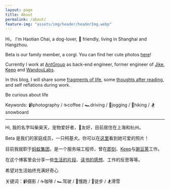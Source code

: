 ```yaml
---
layout: page
title: About
permalink: /about/
feature-img: "assets/img/header/headerImg.webp"
---
```


Hi， I'm Haotian Chai, a dog-lover, 🌈 friendly, living in Shanghai and Hangzhou.

Beta is our family member, a corgi. You can find her cute photos [here](/beta/)!

Currently I work at [AntGroup](https://www.antgroup.com/en) as back-end engineer, former engineer of [Jike](https://okjike.com/), [Keep](https://www.keepkeep.com/) and [WandouLabs](https://www.wandoujia.com/).

In this blog, I will share some [fragments of life](/tours/), some [thoughts after reading](/tags/#Reading+notes), and self reflations during work.

Be curious about life

Keywords: 📹photography / ☕️coffee / 🏎️driving / 🏃jogging / 🥾hiking / 🏂snowboard
<hr />
Hi, 我的名字叫柴昊天，宠物爱好者，🌈友好，目前居住在上海和杭州。

Beta 是我们的家庭成员，一只柯基犬。你可以在[这里](/beta/)看到她可爱的照片！

目前我就职于[蚂蚁集团](https://www.antgroup.com/en)，是一个服务端工程师，曾在[即刻](https://okjike.com/)、[Keep](https://www.keepkeep.com/)与[豌豆荚](https://www.wandoujia.com/)工作。

在这个博客里会分享一些[生活的片段](/tours/)、[读书的感想](/tags/#Reading+notes)、工作的反思等等。

希望对生活始终充满好奇心

关键词：📹摄影 / ☕️咖啡 / 🏎️驾驶 / 🏃慢跑 / 🥾徒步 / 🏂滑雪
